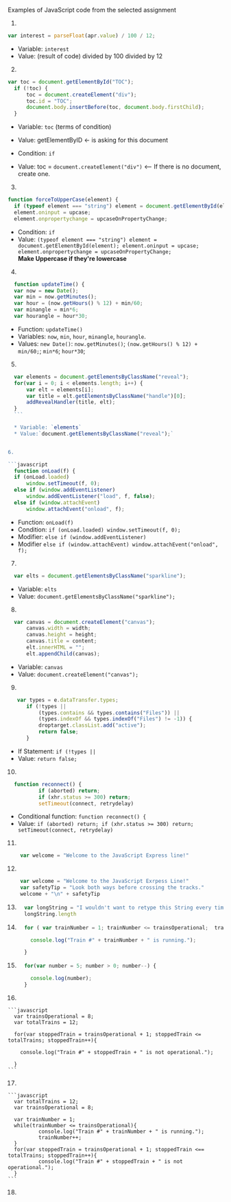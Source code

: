 
Examples of JavaScript code from the selected assignment


1.

  ```javascript
  var interest = parseFloat(apr.value) / 100 / 12;
  ```
  * Variable: `interest`
  * Value: (result of code) divided by 100 divided by 12

2.

  ```javascript
  var toc = document.getElementById("TOC");
    if (!toc) {
        toc = document.createElement("div");
        toc.id = "TOC";
        document.body.insertBefore(toc, document.body.firstChild);
    }
  ```
  * Variable: `toc` (terms of condition)
  * Value: getElementByID <- is asking for this document

  * Condition: `if`
  * Value: toc = `document.createElement("div")` <-- If there is no document, create one.

3.

  ```javascript
  function forceToUpperCase(element) {
    if (typeof element === "string") element = document.getElementById(element);
    element.oninput = upcase;
    element.onpropertychange = upcaseOnPropertyChange;
  ```
  * Condition: `if`
  * Value: `(typeof element === "string") element = document.getElementById(element);
            element.oninput = upcase;
            element.onpropertychange = upcaseOnPropertyChange;`  
  **Make Uppercase if they're lowercase**

4.

  ```javascript
    function updateTime() {
    var now = new Date();
    var min = now.getMinutes();
    var hour = (now.getHours() % 12) + min/60;
    var minangle = min*6;
    var hourangle = hour*30;
  ```

  * Function: `updateTime()`
  * Variables: `now`, `min`, `hour`, `minangle`, `hourangle`.
  * Values: `new Date()`: `now.getMinutes()`; `(now.getHours() % 12) + min/60;`; `min*6`; `hour*30`;

5.

  ```javascript
    var elements = document.getElementsByClassName("reveal");
    for(var i = 0; i < elements.length; i++) {
        var elt = elements[i];
        var title = elt.getElementsByClassName("handle")[0];
        addRevealHandler(title, elt);
    }
    ```

    * Variable: `elements`
    * Value:`document.getElementsByClassName("reveal");`


6.

  ```javascript
    function onLoad(f) {
    if (onLoad.loaded)
        window.setTimeout(f, 0);
    else if (window.addEventListener)
        window.addEventListener("load", f, false);
    else if (window.attachEvent)
        window.attachEvent("onload", f);
  ```
  * Function: `onLoad(f)`
  * Condition: `if (onLoad.loaded) window.setTimeout(f, 0);`
  * Modifier: `else if (window.addEventListener)`
  * Modifier `else if (window.attachEvent) window.attachEvent("onload", f);`

7.

  ```javascript
    var elts = document.getElementsByClassName("sparkline");
  ```

  * Variable: `elts`
  * Value: `document.getElementsByClassName("sparkline");`

8.

  ```javascript
    var canvas = document.createElement("canvas");
        canvas.width = width;
        canvas.height = height;
        canvas.title = content;
        elt.innerHTML = "";
        elt.appendChild(canvas);
  ```

  * Variable: `canvas`
  * Value: `document.createElement("canvas");`


9.

  ```javascript
     var types = e.dataTransfer.types;
        if (!types ||
            (types.contains && types.contains("Files")) ||
            (types.indexOf && types.indexOf("Files") != -1)) {
            droptarget.classList.add("active");
            return false;
        }
  ```

  * If Statement: `if (!types ||`
  * Value: `return false;`


10.

  ```javascript
    function reconnect() {
            if (aborted) return;
            if (xhr.status >= 300) return;
            setTimeout(connect, retrydelay)
  ```

  * Conditional function: `function reconnect() {`
  * Value: `if (aborted) return; if (xhr.status >= 300) return; setTimeout(connect, retrydelay)`

11.

  ```javascript
      var welcome = "Welcome to the JavaScript Express line!"

  ```

12.
  ```javascript
      var welcome = "Welcome to the JavaScript Exrpess Line!"
      var safetyTip = "Look both ways before crossing the tracks."
      welcome + "\n" + safetyTip
  ```

13.
    ```javascript
      var longString = "I wouldn't want to retype this String every time."
      longString.length
    ```

14.
    ```javascript
      for ( var trainNumber = 1; trainNumber <= trainsOperational;  trainNumber++  ){

        console.log("Train #" + trainNumber + " is running.");

      }
    ```
15.
    ```javascript
      for(var number = 5; number > 0; number--) {

        console.log(number);
      }
    ```

16.

    ```javascript
      var trainsOperational = 8;
      var totalTrains = 12;

      for(var stoppedTrain = trainsOperational + 1; stoppedTrain <= totalTrains; stoppedTrain++){

        console.log("Train #" + stoppedTrain + " is not operational.");

      }
    ```
17.

    ```javascript
      var totalTrains = 12;
      var trainsOperational = 8;

      var trainNumber = 1;
      while(trainNumber <= trainsOperational){
              console.log("Train #" + trainNumber + " is running.");
              trainNumber++;
      }
      for(var stoppedTrain = trainsOperational + 1; stoppedTrain <== totalTrains; stoppedTrain++){
              console.log("Train #" + stoppedTrain + " is not operational.");
      }
    ```
18.

